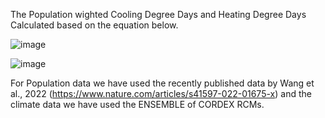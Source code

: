 The Population wighted Cooling Degree Days and Heating Degree Days Calculated based on the equation below.

![image](https://github.com/user-attachments/assets/0a544ec6-4488-48bb-8d04-9dfebf688133)

![image](https://github.com/user-attachments/assets/86e8c1b3-1999-46c7-bcb2-d34a1591e77f)


For Population data we have used the recently published data by Wang et al., 2022 (https://www.nature.com/articles/s41597-022-01675-x) and the climate data we have used the ENSEMBLE of CORDEX RCMs. 
